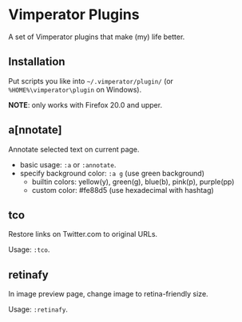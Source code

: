 # Vimperator Plugins

A set of Vimperator plugins that make (my) life better.

## Installation

Put scripts you like into `~/.vimperator/plugin/` (or `%HOME%\vimperator\plugin` on Windows).

**NOTE**: only works with Firefox 20.0 and upper.

## a[nnotate]

Annotate selected text on current page.

- basic usage: `:a` or `:annotate`.
- specify background color: `:a g` (use green background)
    - builtin colors: yellow(y), green(g), blue(b), pink(p), purple(pp)
    - custom color: #fe88d5 (use hexadecimal with hashtag)

## tco

Restore links on Twitter.com to original URLs.

Usage: `:tco`.

## retinafy

In image preview page, change image to retina-friendly size.

Usage: `:retinafy`.
